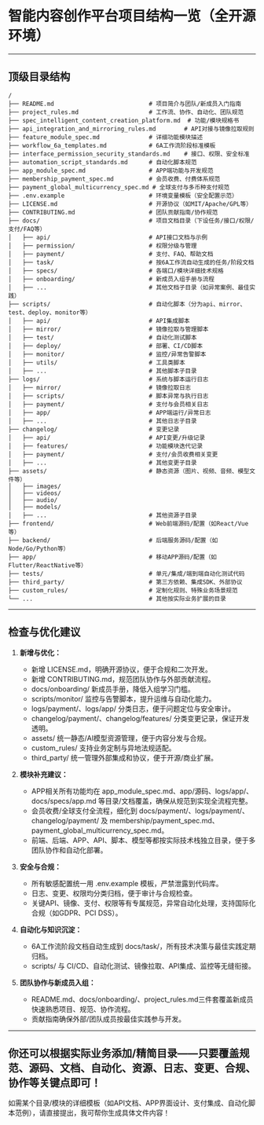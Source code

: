 # 智能内容创作平台项目结构一览（全开源环境）

---

## 顶级目录结构

```
/
├── README.md                           # 项目简介与团队/新成员入门指南
├── project_rules.md                    # 工作流、协作、自动化、团队规范
├── spec_intelligent_content_creation_platform.md  # 功能/模块规格书
├── api_integration_and_mirroring_rules.md        # API对接与镜像拉取规则
├── feature_module_spec.md              # 详细功能模块描述
├── workflow_6a_templates.md            # 6A工作流阶段标准模板
├── interface_permission_security_standards.md    # 接口、权限、安全标准
├── automation_script_standards.md      # 自动化脚本规范
├── app_module_spec.md                  # APP端功能与开发规范
├── membership_payment_spec.md          # 会员收费、付费体系规范
├── payment_global_multicurrency_spec.md # 全球支付与多币种支付规范
├── .env.example                        # 环境变量模板（安全配置示范）
├── LICENSE.md                          # 开源协议（如MIT/Apache/GPL等）
├── CONTRIBUTING.md                     # 团队贡献指南/协作规范
├── docs/                               # 项目文档目录（下设任务/接口/权限/支付/FAQ等）
│   ├── api/                            # API接口文档与示例
│   ├── permission/                     # 权限分级与管理
│   ├── payment/                        # 支付、FAQ、帮助文档
│   ├── task/                           # 按6A工作流自动生成的任务/阶段文档
│   ├── specs/                          # 各端口/模块详细技术规格
│   ├── onboarding/                     # 新成员入组手册与流程
│   ├── ...                             # 其他文档子目录（如异常案例、最佳实践）
├── scripts/                            # 自动化脚本（分为api、mirror、test、deploy、monitor等）
│   ├── api/                            # API集成脚本
│   ├── mirror/                         # 镜像拉取与管理脚本
│   ├── test/                           # 自动化测试脚本
│   ├── deploy/                         # 部署、CI/CD脚本
│   ├── monitor/                        # 监控/异常告警脚本
│   ├── utils/                          # 工具类脚本
│   ├── ...                             # 其他脚本子目录
├── logs/                               # 系统与脚本运行日志
│   ├── mirror/                         # 镜像拉取日志
│   ├── scripts/                        # 脚本异常与执行日志
│   ├── payment/                        # 支付与会员相关日志
│   ├── app/                            # APP端运行/异常日志
│   ├── ...                             # 其他日志子目录
├── changelog/                          # 变更记录
│   ├── api/                            # API变更/升级记录
│   ├── features/                       # 功能模块迭代记录
│   ├── payment/                        # 支付/会员收费相关变更
│   ├── ...                             # 其他变更子目录
├── assets/                             # 静态资源（图片、视频、音频、模型文件等）
│   ├── images/
│   ├── videos/
│   ├── audio/
│   ├── models/
│   ├── ...                             # 其他资源子目录
├── frontend/                           # Web前端源码/配置（如React/Vue等）
├── backend/                            # 后端服务源码/配置（如Node/Go/Python等）
├── app/                                # 移动APP源码/配置（如Flutter/ReactNative等）
├── tests/                              # 单元/集成/端到端自动化测试代码
├── third_party/                        # 第三方依赖、集成SDK、外部协议
├── custom_rules/                       # 定制化规则、特殊业务场景规范
└── ...                                 # 其他按实际业务扩展的目录
```

---

## 检查与优化建议

1. **新增与优化：**
   - 新增 LICENSE.md，明确开源协议，便于合规和二次开发。
   - 新增 CONTRIBUTING.md，规范团队协作与外部贡献流程。
   - docs/onboarding/ 新成员手册，降低入组学习门槛。
   - scripts/monitor/ 监控与告警脚本，提升运维与自动化能力。
   - logs/payment/、logs/app/ 分类日志，便于问题定位与安全审计。
   - changelog/payment/、changelog/features/ 分类变更记录，保证开发透明。
   - assets/ 统一静态/AI模型资源管理，便于内容分发与合规。
   - custom_rules/ 支持业务定制与异地法规适配。
   - third_party/ 统一管理外部集成和协议，便于开源/商业扩展。

2. **模块补充建议：**
   - APP相关所有功能均在 app_module_spec.md、app/源码、logs/app/、docs/specs/app.md 等目录/文档覆盖，确保从规范到实现全流程完整。
   - 会员收费/全球支付全流程，细化到 docs/payment/、logs/payment/、changelog/payment/ 及 membership/payment_spec.md、payment_global_multicurrency_spec.md。
   - 前端、后端、APP、API、脚本、模型等都按实际技术栈独立目录，便于多团队协作和自动化部署。

3. **安全与合规：**
   - 所有敏感配置统一用 .env.example 模板，严禁泄露到代码库。
   - 日志、变更、权限均分类归档，便于审计与合规检查。
   - 关键API、镜像、支付、权限等有专属规范，异常自动化处理，支持国际化合规（如GDPR、PCI DSS）。

4. **自动化与知识沉淀：**
   - 6A工作流阶段文档自动生成到 docs/task/，所有技术决策与最佳实践定期归档。
   - scripts/ 与 CI/CD、自动化测试、镜像拉取、API集成、监控等无缝衔接。

5. **团队协作与新成员入组：**
   - README.md、docs/onboarding/、project_rules.md三件套覆盖新成员快速熟悉项目、规范、协作流程。
   - 贡献指南确保外部/团队成员按最佳实践参与开发。

---

## 你还可以根据实际业务添加/精简目录——只要覆盖规范、源码、文档、自动化、资源、日志、变更、合规、协作等关键点即可！

如需某个目录/模块的详细模板（如API文档、APP界面设计、支付集成、自动化脚本范例），请直接提出，我可帮你生成具体文件内容！